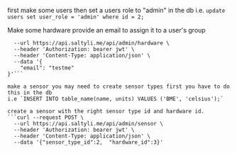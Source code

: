 first make some users
then set a users role to "admin" in the db i.e. `update users set user_role = 'admin' where id = 2;`

Make some hardware provide an email to assign it to a user's group
```curl --request POST \
  --url https://api.saltyli.me/api/admin/hardware \
  --header 'Authorization: bearer jwt' \
  --header 'Content-Type: application/json' \
  --data '{
	"email": "testme"
}'```

make a sensor you may need to create sensor types first you have to do this in the db
i.e `INSERT INTO table_name(name, units) VALUES ('BME', 'celsius');`

create a sensor with the right sensor type id and hardware id.
```curl --request POST \
  --url https://api.saltyli.me/api/admin/sensor \
  --header 'Authorization: bearer jwt' \
  --header 'Content-Type: application/json' \
  --data '{"sensor_type_id":2,  "hardware_id":3}'
```
